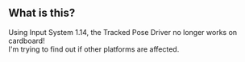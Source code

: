 ## What is this?
Using Input System 1.14, the Tracked Pose Driver no longer works on cardboard!\
I'm trying to find out if other platforms are affected.
